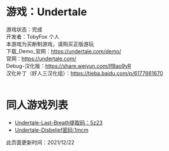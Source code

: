 # 游戏：Undertale
游戏状态：完成<br/>
开发者：TobyFox 个人<br/>
本游戏为买断制游戏，请购买正版游玩<br/>
下载_Demo_官网：<https://undertale.com/demo/><br/>
官网：<https://undertale.com/><br/>
Debug-汉化版：<https://share.weiyun.com/IfBao9yR><br/>
汉化补丁（好人三汉化组）：<https://tieba.baidu.com/p/6177661670><br/>
<br/>
# 同人游戏列表
- [Undertale-Last-Breath提取码：5z23](https://ouyhq.lanzouo.com/ioyBvxv1rgd#5z23)
- [Undertale-Disbelief密码:1mcm](https://ouyhq.lanzouo.com/iCopJxv376f)


此页面更新时间：2021/12/22<br/>
